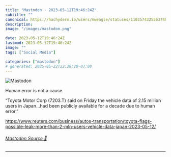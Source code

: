 ```yaml
---
title: "Mastodon - 2023-05-12T19:46:24Z"
subtitle: ""
canonical: https://hachyderm.io/users/mweagle/statuses/110357432556374888
description:
image: "/images/mastodon.png"

date: 2023-05-12T19:46:24Z
lastmod: 2023-05-12T19:46:24Z
image: ""
tags: ["Social Media"]

categories: ["mastodon"]
# generated: 2025-05-22T22:29:20-07:00
---
```

![Mastodon](/images/mastodon.png)

<p>Human error is not a cause. </p><p>“Toyota Motor Corp (7203.T) said on Friday the vehicle data of 2.15 million users in Japan…had been publicly available for a decade due to human error.”</p><p><a href="https://www.reuters.com/business/autos-transportation/toyota-flags-possible-leak-more-than-2-mln-users-vehicle-data-japan-2023-05-12/" target="_blank" rel="nofollow noopener noreferrer" translate="no"><span class="invisible">https://www.</span><span class="ellipsis">reuters.com/business/autos-tra</span><span class="invisible">nsportation/toyota-flags-possible-leak-more-than-2-mln-users-vehicle-data-japan-2023-05-12/</span></a></p>


###### [Mastodon Source 🐘](https://hachyderm.io/@mweagle/110357432556374888)

___
